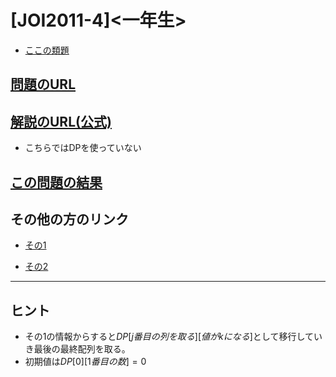 # \[JOI2011-4\]\<一年生\>

* [ここの類題](https://qiita.com/drken/items/dc53c683d6de8aeacf5a#d-%E5%95%8F%E9%A1%8C---knapsack-1)

## [問題のURL](https://atcoder.jp/contests/joi2011yo/tasks/joi2011yo_d)

## [解説のURL(公式)](https://www.ioi-jp.org/joi/2010/2011-yo-prob_and_sol/2011-yo-t4/review/2011-yo-t4-review.html)

* こちらではDPを使っていない

## [この問題の結果](https://atcoder.jp/contests/joi2011yo/submissions?f.Task=joi2011yo_d&f.LanguageName=C%2B%2B&f.Status=AC&f.User=)

## その他の方のリンク

* [その1](https://kakedashi-engineer.appspot.com/2020/06/08/joi2011yod/)

* [その2](https://neguse-atama.hatenablog.com/entry/2021/10/23/084206)

<!---- 「問題の結果の見方」
 PROBLEMS→問題番号一覧→回答者数→accepted＋言語をセレクトする 
 ---->

-----

## ヒント

* その1の情報からすると$DP[j番目の列を取る][値がkになる]$として移行していき最後の最終配列を取る。
* 初期値は$DP[0][1番目の数]=0$

<!----
X
---->
